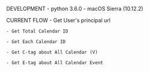 DEVELOPMENT
	- python 3.6.0
	- macOS Sierra (10.12.2) 

CURRENT FLOW
	- Get User's principal url

	- Get Total Calendar ID
	
	- Get Each Calendar ID
	
	- Get C-tag about All Calendar (V)
	
	- Get E-tag about All Calendar Event